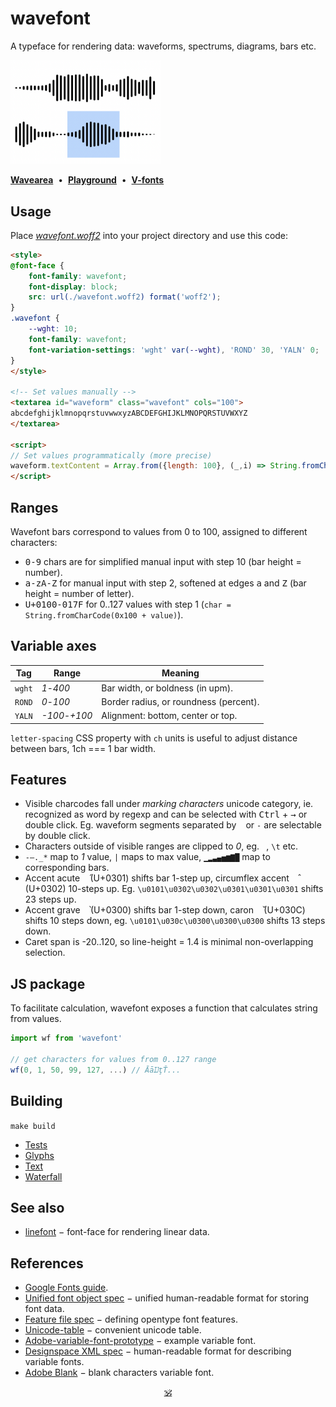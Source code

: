 # wavefont

A typeface for rendering data: waveforms, spectrums, diagrams, bars etc.

<a href="https://dy.github.io/wavefont"><img src="./preview.png" width="240px"/></a>

[**Wavearea**](https://dy.github.io/wavearea?src=https://cdn.freesound.org/previews/147/147582_1728127-lq.mp3)&nbsp;&nbsp;•&nbsp;&nbsp;[**Playground**](https://dy.github.io/wavefont/out)&nbsp;&nbsp;•&nbsp;&nbsp;[**V-fonts**](https://v-fonts.com/fonts/wavefont)


## Usage

Place [_wavefont.woff2_](./fonts/variable/Wavefont[ROND,YALN,wght].woff2) into your project directory and use this code:

```html
<style>
@font-face {
	font-family: wavefont;
	font-display: block;
	src: url(./wavefont.woff2) format('woff2');
}
.wavefont {
	--wght: 10;
	font-family: wavefont;
	font-variation-settings: 'wght' var(--wght), 'ROND' 30, 'YALN' 0;
}
</style>

<!-- Set values manually -->
<textarea id="waveform" class="wavefont" cols="100">
abcdefghijklmnopqrstuvwwxyzABCDEFGHIJKLMNOPQRSTUVWXYZ
</textarea>

<script>
// Set values programmatically (more precise)
waveform.textContent = Array.from({length: 100}, (_,i) => String.fromCharCode(0x100 + i)).join('')
</script>
```

## Ranges

Wavefont bars correspond to values from 0 to 100, assigned to different characters:

* <kbd>0-9</kbd> chars are for simplified manual input with step 10 (bar height = number).
* <kbd>a-zA-Z</kbd> for manual input with step 2, softened at edges <kbd>a</kbd> and <kbd>Z</kbd> (bar height = number of letter).
* <kbd>U+0100-017F</kbd> for 0..127 values with step 1 (`char = String.fromCharCode(0x100 + value)`).

## Variable axes

Tag | Range | Meaning
---|---|---
`wght` | _1_-_400_ | Bar width, or boldness (in upm).
`ROND` | _0_-_100_ | Border radius, or roundness (percent).
`YALN` | _-100_-_+100_ | Alignment: bottom, center or top.

`letter-spacing` CSS property with `ch` units is useful to adjust distance between bars, 1ch === 1 bar width.

## Features

* Visible charcodes fall under _marking characters_ unicode category, ie. recognized as word by regexp and can be selected with <kbd>Ctrl</kbd> + <kbd>→</kbd> or double click. Eg. waveform segments separated by ` ` or `-` are selectable by double click.
* Characters outside of visible ranges are clipped to _0_, eg. ` `, `\t` etc.
* `-–._*` map to _1_ value, `|` maps to max value, `▁▂▃▄▅▆▇█` map to corresponding bars.
* Accent acute <kbd>&nbsp;&#x0301;</kbd> (U+0301) shifts bar 1-step up, circumflex accent <kbd>&nbsp;&#x0302;</kbd> (U+0302) 10-steps up. Eg. `\u0101\u0302\u0302\u0301\u0301\u0301` shifts 23 steps up.
* Accent grave <kbd>&nbsp;&#x0300;</kbd> (U+0300) shifts bar 1-step down, caron <kbd>&nbsp;&#x030c;</kbd> (U+030C) shifts 10 steps down, eg. `\u0101\u030c\u0300\u0300\u0300` shifts 13 steps down.
* Caret span is -20..120, so line-height = 1.4 is minimal non-overlapping selection.
<!-- * Anti-[FOUT](https://css-tricks.com/fout-foit-foft/): any character out of visible range is mapped to blank (similar to [Adobe Blank](https://github.com/adobe-fonts/adobe-blank-vf)). -->

## JS package

To facilitate calculation, wavefont exposes a function that calculates string from values.

```js
import wf from 'wavefont'

// get characters for values from 0..127 range
wf(0, 1, 50, 99, 127, ...) // ĀāĲţŤ...
```

## Building

`make build`

* [Tests](https://dy.github.io/wavefont/out/fontbakery/fontbakery-report)
* [Glyphs](https://dy.github.io/wavefont/out/proof/glyphs)
* [Text](https://dy.github.io/wavefont/out/proof/text)
* [Waterfall](https://dy.github.io/wavefont/out/proof/waterfall)

## See also

* [linefont](https://github.com/dy/linefont) − font-face for rendering linear data.

## References

* [Google Fonts guide](https://googlefonts.github.io/gf-guide/variable.html#most-common-axes).
* [Unified font object spec](https://unifiedfontobject.org/versions/ufo3) − unified human-readable format for storing font data.
* [Feature file spec](https://adobe-type-tools.github.io/afdko/OpenTypeFeatureFileSpecification.html#6.h) − defining opentype font features.
* [Unicode-table](https://unicode-table.com/) − convenient unicode table.
* [Adobe-variable-font-prototype](https://github.com/adobe-fonts/adobe-variable-font-prototype) − example variable font.
* [Designspace XML spec](https://github.com/fonttools/fonttools/tree/main/Doc/source/designspaceLib#document-xml-structure) − human-readable format for describing variable fonts.
* [Adobe Blank](https://github.com/adobe-fonts/adobe-blank-vf) − blank characters variable font.

<p align="center"><a href="https://github.com/krsnzd/license/">🕉</a><p>
